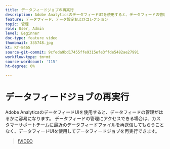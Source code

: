 ```yaml
---
title: データフィードジョブの再実行
description: Adobe AnalyticsのデータフィードUIを使用すると、データフィードの管理がはるかに容易になります。 データフィードの管理にアクセスできる場合は、カスタマーサポートチームに最近のデータフィードファイルを再送信してもらうことなく、データフィードUIを使用してデータフィードジョブを再実行できます。
feature: データフィード、データ設定およびコレクション
topic: 管理
role: User, Admin
level: Beginner
doc-type: feature video
thumbnail: 335748.jpg
kt: KT-8465
source-git-commit: 9cfeda9bd17455ffe9315efe3ffde5482ae27991
workflow-type: tm+mt
source-wordcount: '115'
ht-degree: 0%

---
```



# データフィードジョブの再実行

Adobe AnalyticsのデータフィードUIを使用すると、データフィードの管理がはるかに容易になります。 データフィードの管理にアクセスできる場合は、カスタマーサポートチームに最近のデータフィードファイルを再送信してもらうことなく、データフィードUIを使用してデータフィードジョブを再実行できます。


>[!VIDEO](https://video.tv.adobe.com/v/335748/?quality=12&learn=on)
